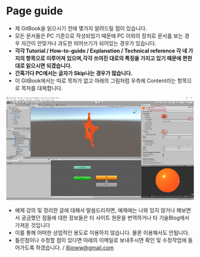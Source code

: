 # Page guide

* 제 GitBook을 읽으시기 전에 몇가지 알려드릴 점이 있습니다.
* 모든 문서들은 PC 기준으로 작성되었기 때문에 PC 이외의 장치로 문서를 보는 경우 자간이 안맞거나 과도한 띄어쓰기가 되어있는 경우가 있습니다.
* **각각 Tutorial / How-to-guide / Explanation / Technical reference 각 네 가지의 항목으로 이루어져                있으며,각각 쓰여진 대로의 특징을 가지고 있기 때문에 편한대로 읽으시면 되겠습니다.**
* **간혹가다 PC에서는 글자가 Skip나는 경우가 많습니다.**
* 이 GitBook에서는 따로 목차가 없고 아래의 그림처럼 우측에 Content라는 항목으로 목차를 대체합니다.

![](.gitbook/assets/image%20%283%29.png)

* 예제 강의 및 정리한 글에 대해서 말씀드리자면, 예제에는 나와 있지 않거나 해보면서 궁금했던 점들에 대한 정보들은 타 사이트 원문을 번역하거나 타 기술Blog에서 가져온 것입니다
* 이를 통해 어떠한 상업적인 용도로 이용하지 않습니다. 물론 이용해서도 안됩니다.
* 틀린점이나 수정할 점이 있다면 아래의 이메일로 보내주시면 확인 및 수정작업에 들어가도록                      하겠습니다.  /  8iioww@gmail.com

